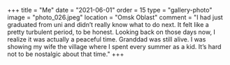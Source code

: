 +++
title = "Me"
date = "2021-06-01"
order = 15
type = "gallery-photo"
image = "photo_026.jpeg"
location = "Omsk Oblast"
comment = "I had just graduated from uni and didn’t really know what to do next. It felt like a pretty turbulent period, to be honest. Looking back on those days now, I realize it was actually a peaceful time. Granddad was still alive. I was showing my wife the village where I spent every summer as a kid. It’s hard not to be nostalgic about that time."
+++
